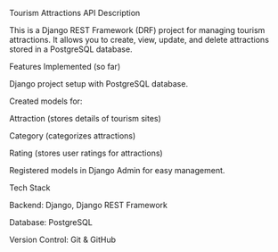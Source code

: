 Tourism Attractions API
Description

This is a Django REST Framework (DRF) project for managing tourism attractions.
It allows you to create, view, update, and delete attractions stored in a PostgreSQL database.

Features Implemented (so far)

Django project setup with PostgreSQL database.

Created models for:

Attraction (stores details of tourism sites)

Category (categorizes attractions)

Rating (stores user ratings for attractions)

Registered models in Django Admin for easy management.

Tech Stack

Backend: Django, Django REST Framework

Database: PostgreSQL

Version Control: Git & GitHub